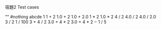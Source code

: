 宿題2 
Test cases 

"" #nothing
abcde
1
1 + 2
1.0 + 2
1.0 + 2.0
1 * 2
1.0 * 2
4 / 2
4.0 / 2
4.0 / 2.0
3 / 2
1 / 100
3 + 4 / 2
3.0 + 4 * 2
3.0 + 4 * 2 − 1 / 5
